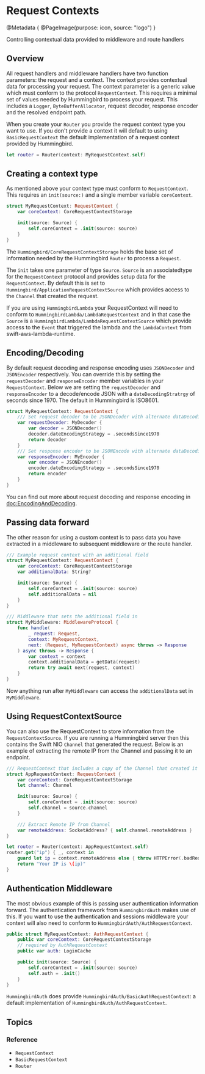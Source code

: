 # Request Contexts

@Metadata {
    @PageImage(purpose: icon, source: "logo")
}

Controlling contextual data provided to middleware and route handlers

## Overview

All request handlers and middleware handlers have two function parameters: the request and a context. The context provides contextual data for processing your request. The context parameter is a generic value which must conform to the protocol ``RequestContext``. This requires a minimal set of values needed by Hummingbird to process your request. This includes a `Logger`, `ByteBufferAllocator`, request decoder, response encoder and the resolved endpoint path.

When you create your ``Router`` you provide the request context type you want to use. If you don't provide a context it will default to using ``BasicRequestContext`` the default implementation of a request context provided by Hummingbird.

```swift
let router = Router(context: MyRequestContext.self)
```

## Creating a context type

As mentioned above your context type must conform to ``RequestContext``. This requires an `init(source:)` and a single member variable `coreContext`.

```swift
struct MyRequestContext: RequestContext {
    var coreContext: CoreRequestContextStorage

    init(source: Source) {
        self.coreContext = .init(source: source)
    }
}
```
The ``Hummingbird/CoreRequestContextStorage`` holds the base set of information needed by the Hummingbird `Router` to process a `Request`.

The `init` takes one parameter of type `Source`. `Source` is an associatedtype for the `RequestContext` protocol and provides setup data for the `RequestContext`. By default this is set to ``Hummingbird/ApplicationRequestContextSource`` which provides access to the `Channel` that created the request.

If you are using ``HummingbirdLambda`` your RequestContext will need to conform to ``HummingbirdLambda/LambdaRequestContext`` and in that case the `Source` is a ``HummingbirdLambda/LambdaRequestContextSource`` which provide access to the `Event` that triggered the lambda and the `LambdaContext` from swift-aws-lambda-runtime.

## Encoding/Decoding

By default request decoding and response encoding uses `JSONDecoder` and `JSONEncoder` respectively. You can override this by setting the `requestDecoder` and `responseEncoder` member variables in your `RequestContext`. Below we are setting the `requestDecoder` and `responseEncoder` to a decode/encode JSON with a `dateDecodingStratrgy` of seconds since 1970. The default in Hummingbird is ISO8601.

```swift
struct MyRequestContext: RequestContext {
    /// Set request decoder to be JSONDecoder with alternate dataDecodingStrategy
    var requestDecoder: MyDecoder {
        var decoder = JSONDecoder()
        decoder.dateEncodingStrategy = .secondsSince1970
        return decoder
    }
    /// Set response encoder to be JSONEncode with alternate dataDecodingStrategy
    var responseEncoder: MyEncoder {
        var encoder = JSONEncoder()
        encoder.dateEncodingStrategy = .secondsSince1970
        return encoder
    }
}
```

You can find out more about request decoding and response encoding in <doc:EncodingAndDecoding>.

## Passing data forward

The other reason for using a custom context is to pass data you have extracted in a middleware to subsequent middleware or the route handler. 

```swift
/// Example request context with an additional field
struct MyRequestContext: RequestContext {
    var coreContext: CoreRequestContextStorage
    var additionalData: String?

    init(source: Source) {
        self.coreContext = .init(source: source)
        self.additionalData = nil
    }
}

/// Middleware that sets the additional field in 
struct MyMiddleware: MiddlewareProtocol {
    func handle(
        _ request: Request, 
        context: MyRequestContext, 
        next: (Request, MyRequestContext) async throws -> Response
    ) async throws -> Response {
        var context = context
        context.additionalData = getData(request)
        return try await next(request, context)
    }
}
```

Now anything run after `MyMiddleware` can access the `additionalData` set in `MyMiddleware`. 

## Using RequestContextSource

You can also use the RequestContext to store information from the ``RequestContextSource``. If you are running a Hummingbird server then this contains the Swift NIO `Channel` that generated the request. Below is an example of extracting the remote IP from the Channel and passing it to an endpoint.

```swift
/// RequestContext that includes a copy of the Channel that created it
struct AppRequestContext: RequestContext {
    var coreContext: CoreRequestContextStorage
    let channel: Channel

    init(source: Source) {
        self.coreContext = .init(source: source)
        self.channel = source.channel
    }

    /// Extract Remote IP from Channel
    var remoteAddress: SocketAddress? { self.channel.remoteAddress }
}

let router = Router(context: AppRequestContext.self)
router.get("ip") { _, context in
    guard let ip = context.remoteAddress else { throw HTTPError(.badRequest) }
    return "Your IP is \(ip)"
}
```

## Authentication Middleware

The most obvious example of this is passing user authentication information forward. The authentication framework from ``HummingbirdAuth`` makes use of this. If you want to use the authentication and sessions middleware your context will also need to conform to ``HummingbirdAuth/AuthRequestContext``. 

```swift
public struct MyRequestContext: AuthRequestContext {
    public var coreContext: CoreRequestContextStorage
    // required by AuthRequestContext
    public var auth: LoginCache

    public init(source: Source) {
        self.coreContext = .init(source: source)
        self.auth = .init()
    }
}
```

``HummingbirdAuth`` does provide ``HummingbirdAuth/BasicAuthRequestContext``: a default implementation of ``HummingbirdAuth/AuthRequestContext``.

## Topics

### Reference

- ``RequestContext``
- ``BasicRequestContext``
- ``Router``
